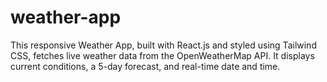 # weather-app
This responsive Weather App, built with React.js and styled using Tailwind CSS, fetches live weather data from the OpenWeatherMap API. It displays current conditions, a 5-day forecast, and real-time date and time. 
